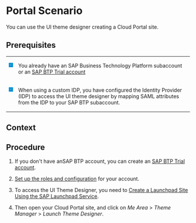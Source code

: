 <!-- loio26c100668d0047af9db9141ab1d92571 -->

# Portal Scenario

You can use the UI theme designer creating a Cloud Portal site.



<a name="loio26c100668d0047af9db9141ab1d92571__prereq_x1w_ztb_1lb"/>

## Prerequisites


<table>
<tr>
<td valign="top">

 ![](images/Checkmark_for_prerequisites_9c08d00.png) 



</td>
<td valign="top">

You already have an SAP Business Technology Platform subaccount or an [SAP BTP Trial account](https://help.sap.com/viewer/65de2977205c403bbc107264b8eccf4b/Cloud/en-US/d61c2819034b48e68145c45c36acba6e.html#loio42e7e54590424e65969fced1acd47694) 



</td>
</tr>
<tr>
<td valign="top">

 ![](images/Checkmark_for_prerequisites_9c08d00.png) 



</td>
<td valign="top">

When using a custom IDP, you have configured the Identity Provider \(IDP\) to access the UI theme designer by mapping SAML attributes from the IDP to your SAP BTP subaccount.



</td>
</tr>
</table>



## Context



## Procedure

1.  If you don't have anSAP BTP account, you can create an [SAP BTP Trial account](https://help.sap.com/viewer/65de2977205c403bbc107264b8eccf4b/Cloud/en-US/d61c2819034b48e68145c45c36acba6e.html#loio42e7e54590424e65969fced1acd47694).

2.  [Set up the roles and configuration](https://help.sap.com/viewer/ad4b9f0b14b0458cad9bd27bf435637d/Cloud/en-US/fd79b232967545569d1ae4d8f691016b.html) for your account.

3.  To access the UI Theme Designer, you need to [Create a Launchpad Site Using the SAP Launchpad Service](https://developers.sap.com/tutorials/cp-portal-cloud-foundry-create-sitelaunchpad.html).

4.  Then open your Cloud Portal site, and click on *Me Area* \> *Theme Manager* \> *Launch Theme Designer*.



